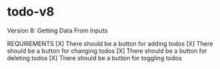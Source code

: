 # todo-v8
Version 8:  Getting Data From Inputs

REQUIREMENTS
[X] There should be a button for adding todos
[X] There should be a button for changing todos
[X] There should be a button for deleting todos
[X] There should be a button for toggling todos


